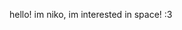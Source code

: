 hello! im niko, im interested in space! :3
<!---
RDM4434/RDM4434 is a ✨ special ✨ repository because its `README.md` (this file) appears on your GitHub profile.
You can click the Preview link to take a look at your changes.
--->
